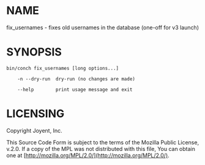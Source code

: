# NAME

fix\_usernames - fixes old usernames in the database (one-off for v3 launch)

# SYNOPSIS

```
bin/conch fix_usernames [long options...]

    -n --dry-run  dry-run (no changes are made)

    --help        print usage message and exit
```

# LICENSING

Copyright Joyent, Inc.

This Source Code Form is subject to the terms of the Mozilla Public License,
v.2.0. If a copy of the MPL was not distributed with this file, You can obtain
one at [http://mozilla.org/MPL/2.0/](http://mozilla.org/MPL/2.0/).
